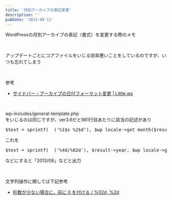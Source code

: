 ```yaml
---
title: '月別アーカイブの表記変更'
description: ''
pubDate: '2013-08-11'
---
```


<p>WordPressの月別アーカイブの表記（書式）を変更する際のメモ</p>
<p>&nbsp;</p>
<p>アップデートごとにコアファイルをいじる効率悪いことをしているのですが、いつも忘れてしまう</p>
<p>&nbsp;</p>
<p>参考</p>
<ul>
<li><a href="http://little.ws/200812/7.html">サイドバー・アーカイブの日付フォーマット変更 | Little.ws</a></li>
</ul>
<p>&nbsp;</p>
<p>wp-includes/general-template.php<br>
をいじるのは同じですが、ver3.6だと981行目あたりに該当の記述があり</p>
<pre class="brush: php; title: ; notranslate" title="">$text = sprintf(__('%1$s %2$d'), $wp_locale-&gt;get_month($result-&gt;month), $result-&gt;year);</pre>
<p>これを</p>
<pre class="brush: php; title: ; notranslate" title="">$text = sprintf(__('%4d/%02d'), $result-&gt;year, $wp_locale-&gt;get_month($result-&gt;month));</pre>
<p>などにすると「2013/08」などと出力</p>
<p>&nbsp;</p>
<p>文字列操作に関しては下記参考</p>
<ul>
<li><a href="http://kreisel.fam.cx/webmaster/clog/2011-12-22-1.html">桁数が少ない場合に、前に 0 を付ける / %02d, %2d</a></li>
</ul>
